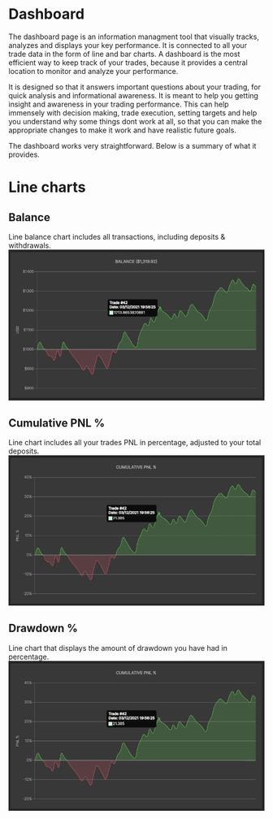 # Dashboard

The dashboard page is an information managment tool that visually tracks, analyzes and displays your key performance. It is connected to all your trade data in the form of line and bar charts. A dashboard is the most efficient way to keep track of your trades, because it provides a central location to monitor and analyze your performance.

It is designed so that it answers important questions about your trading, for quick analysis and informational awareness. It is meant to help you getting insight and awareness in your trading performance. This can help immensely with decision making, trade execution, setting targets and help you understand why some things dont work at all, so that you can make the appropriate changes to make it work and have realistic future goals.

The dashboard works very straightforward. Below is a summary of what it provides.


# Line charts
## Balance
Line balance chart includes all transactions, including deposits & withdrawals.
![Balance](balance.png)

## Cumulative PNL %
Line chart includes all your trades PNL in percentage, adjusted to your total deposits.
![CumulativePNL](cumulativepnl.png)

## Drawdown %
Line chart that displays the amount of drawdown you have had in percentage.
![CumulativePNL](cumulativepnl.png)